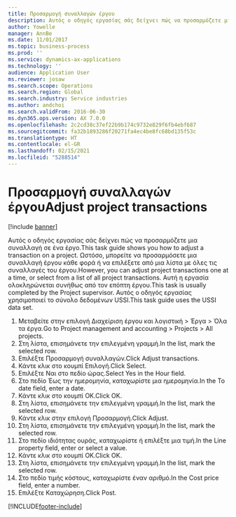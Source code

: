 ```yaml
---
title: Προσαρμογή συναλλαγών έργου
description: Αυτός ο οδηγός εργασίας σάς δείχνει πώς να προσαρμόζετε μια συναλλαγή σε ένα έργο.
author: Yowelle
manager: AnnBe
ms.date: 11/01/2017
ms.topic: business-process
ms.prod: ''
ms.service: dynamics-ax-applications
ms.technology: ''
audience: Application User
ms.reviewer: josaw
ms.search.scope: Operations
ms.search.region: Global
ms.search.industry: Service industries
ms.author: andchoi
ms.search.validFrom: 2016-06-30
ms.dyn365.ops.version: AX 7.0.0
ms.openlocfilehash: 2c2cd38c37ef22b9b174c9732e829f6fb4ebf687
ms.sourcegitcommit: fa32b1893286f20271fa4ec4be8fc68bd135f53c
ms.translationtype: HT
ms.contentlocale: el-GR
ms.lasthandoff: 02/15/2021
ms.locfileid: "5288514"
---
```

# <a name="adjust-project-transactions"></a><span data-ttu-id="89a90-103">Προσαρμογή συναλλαγών έργου</span><span class="sxs-lookup"><span data-stu-id="89a90-103">Adjust project transactions</span></span>

[!include [banner](../../includes/banner.md)]

<span data-ttu-id="89a90-104">Αυτός ο οδηγός εργασίας σάς δείχνει πώς να προσαρμόζετε μια συναλλαγή σε ένα έργο.</span><span class="sxs-lookup"><span data-stu-id="89a90-104">This task guide shows you how to adjust a transaction on a project.</span></span> <span data-ttu-id="89a90-105">Ωστόσο, μπορείτε να προσαρμόσετε μια συναλλαγή έργου κάθε φορά ή να επιλέξετε από μια λίστα με όλες τις συναλλαγές του έργου.</span><span class="sxs-lookup"><span data-stu-id="89a90-105">However, you can adjust project transactions one at a time, or select from a list of all project transactions.</span></span> <span data-ttu-id="89a90-106">Αυτή η εργασία ολοκληρώνεται συνήθως από τον επόπτη έργου.</span><span class="sxs-lookup"><span data-stu-id="89a90-106">This task is usually completed by the Project supervisor.</span></span> <span data-ttu-id="89a90-107">Αυτός ο οδηγός εργασίας χρησιμοποιεί το σύνολο δεδομένων USSI.</span><span class="sxs-lookup"><span data-stu-id="89a90-107">This task guide uses the USSI data set.</span></span>

1. <span data-ttu-id="89a90-108">Μεταβείτε στην επιλογή Διαχείριση έργου και λογιστική > Έργα > Όλα τα έργα.</span><span class="sxs-lookup"><span data-stu-id="89a90-108">Go to Project management and accounting > Projects > All projects.</span></span> 
2. <span data-ttu-id="89a90-109">Στη λίστα, επισημάνετε την επιλεγμένη γραμμή.</span><span class="sxs-lookup"><span data-stu-id="89a90-109">In the list, mark the selected row.</span></span> 
3. <span data-ttu-id="89a90-110">Επιλέξτε Προσαρμογή συναλλαγών.</span><span class="sxs-lookup"><span data-stu-id="89a90-110">Click Adjust transactions.</span></span> 
4. <span data-ttu-id="89a90-111">Κάντε κλικ στο κουμπί Επιλογή.</span><span class="sxs-lookup"><span data-stu-id="89a90-111">Click Select.</span></span> 
5. <span data-ttu-id="89a90-112">Επιλέξτε Ναι στο πεδίο ώρας.</span><span class="sxs-lookup"><span data-stu-id="89a90-112">Select Yes in the Hour field.</span></span> 
6. <span data-ttu-id="89a90-113">Στο πεδίο Έως την ημερομηνία, καταχωρίστε μια ημερομηνία.</span><span class="sxs-lookup"><span data-stu-id="89a90-113">In the To date field, enter a date.</span></span> 
7. <span data-ttu-id="89a90-114">Κάντε κλικ στο κουμπί OK.</span><span class="sxs-lookup"><span data-stu-id="89a90-114">Click OK.</span></span> 
8. <span data-ttu-id="89a90-115">Στη λίστα, επισημάνετε την επιλεγμένη γραμμή.</span><span class="sxs-lookup"><span data-stu-id="89a90-115">In the list, mark the selected row.</span></span> 
9. <span data-ttu-id="89a90-116">Κάντε κλικ στην επιλογή Προσαρμογή.</span><span class="sxs-lookup"><span data-stu-id="89a90-116">Click Adjust.</span></span> 
10. <span data-ttu-id="89a90-117">Στη λίστα, επισημάνετε την επιλεγμένη γραμμή.</span><span class="sxs-lookup"><span data-stu-id="89a90-117">In the list, mark the selected row.</span></span> 
11. <span data-ttu-id="89a90-118">Στο πεδίο ιδιότητας ουράς, καταχωρίστε ή επιλέξτε μια τιμή.</span><span class="sxs-lookup"><span data-stu-id="89a90-118">In the Line property field, enter or select a value.</span></span> 
12. <span data-ttu-id="89a90-119">Κάντε κλικ στο κουμπί OK.</span><span class="sxs-lookup"><span data-stu-id="89a90-119">Click OK.</span></span> 
13. <span data-ttu-id="89a90-120">Στη λίστα, επισημάνετε την επιλεγμένη γραμμή.</span><span class="sxs-lookup"><span data-stu-id="89a90-120">In the list, mark the selected row.</span></span> 
14. <span data-ttu-id="89a90-121">Στο πεδίο τιμής κόστους, καταχωρίστε έναν αριθμό.</span><span class="sxs-lookup"><span data-stu-id="89a90-121">In the Cost price field, enter a number.</span></span> 
15. <span data-ttu-id="89a90-122">Επιλέξτε Καταχώρηση.</span><span class="sxs-lookup"><span data-stu-id="89a90-122">Click Post.</span></span> 


[!INCLUDE[footer-include](../../includes/footer-banner.md)]